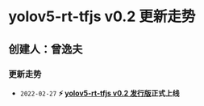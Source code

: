 # yolov5-rt-tfjs v0.2 更新走势

## 创建人：曾逸夫



### 更新走势

- `2022-02-27` **⚡ [yolov5-rt-tfjs v0.2 发行版](https://gitee.com/CV_Lab/yolov5_rt_tfjs/releases/v0.2)正式上线**

